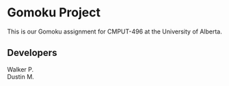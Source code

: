 # Gomoku Project
This is our Gomoku assignment for CMPUT-496 at the University of Alberta.

## Developers
Walker P. <br/>
Dustin M.
